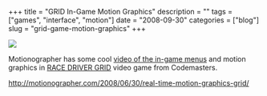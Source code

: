 +++
title = "GRID In-Game Motion Graphics"
description = ""
tags = ["games", "interface", "motion"]
date = "2008-09-30"
categories = ["blog"]
slug = "grid-game-motion-graphics"
+++



  <div class="notebook-screenshot"><a href="http://motionographer.com/2008/06/30/real-time-motion-graphics-grid/"><img src="//konigi.com/media/bluga/wt48e23e8ad087b_0.jpg"/></a></div><p>Motionographer has some cool <a href="http://motionographer.com/2008/06/30/real-time-motion-graphics-grid/">video of the in-game menus</a> and motion graphics in <a href="http://www.racedrivergrid.com/">RACE DRIVER GRID</a> video game from Codemasters.</p>
    
  <a href="http://motionographer.com/2008/06/30/real-time-motion-graphics-grid/">http://motionographer.com/2008/06/30/real-time-motion-graphics-grid/</a>
